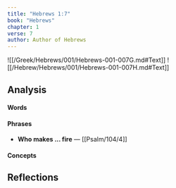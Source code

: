 ```yaml
---
title: "Hebrews 1:7"
book: "Hebrews"
chapter: 1
verse: 7
author: Author of Hebrews
---
```

![[/Greek/Hebrews/001/Hebrews-001-007G.md#Text]]
![[/Hebrew/Hebrews/001/Hebrews-001-007H.md#Text]]

## Analysis

#### Words

#### Phrases
- **Who makes ... fire** — [[Psalm/104/4]]

#### Concepts

## Reflections
